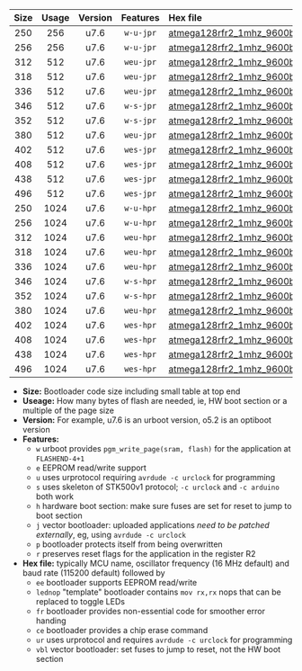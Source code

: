 |Size|Usage|Version|Features|Hex file|
|:-:|:-:|:-:|:-:|:--|
|250|256|u7.6|`w-u-jpr`|[atmega128rfr2_1mhz_9600bps_ur_vbl.hex](https://raw.githubusercontent.com/stefanrueger/urboot/main//atmega128rfr2_1mhz_9600bps_ur_vbl.hex)|
|256|256|u7.6|`w-u-jpr`|[atmega128rfr2_1mhz_9600bps_lednop_ur_vbl.hex](https://raw.githubusercontent.com/stefanrueger/urboot/main//atmega128rfr2_1mhz_9600bps_lednop_ur_vbl.hex)|
|312|512|u7.6|`weu-jpr`|[atmega128rfr2_1mhz_9600bps_ee_ur_vbl.hex](https://raw.githubusercontent.com/stefanrueger/urboot/main//atmega128rfr2_1mhz_9600bps_ee_ur_vbl.hex)|
|318|512|u7.6|`weu-jpr`|[atmega128rfr2_1mhz_9600bps_ee_lednop_ur_vbl.hex](https://raw.githubusercontent.com/stefanrueger/urboot/main//atmega128rfr2_1mhz_9600bps_ee_lednop_ur_vbl.hex)|
|336|512|u7.6|`weu-jpr`|[atmega128rfr2_1mhz_9600bps_ee_lednop_fr_ur_vbl.hex](https://raw.githubusercontent.com/stefanrueger/urboot/main//atmega128rfr2_1mhz_9600bps_ee_lednop_fr_ur_vbl.hex)|
|346|512|u7.6|`w-s-jpr`|[atmega128rfr2_1mhz_9600bps_vbl.hex](https://raw.githubusercontent.com/stefanrueger/urboot/main//atmega128rfr2_1mhz_9600bps_vbl.hex)|
|352|512|u7.6|`w-s-jpr`|[atmega128rfr2_1mhz_9600bps_lednop_vbl.hex](https://raw.githubusercontent.com/stefanrueger/urboot/main//atmega128rfr2_1mhz_9600bps_lednop_vbl.hex)|
|380|512|u7.6|`weu-jpr`|[atmega128rfr2_1mhz_9600bps_ee_lednop_fr_ce_ur_vbl.hex](https://raw.githubusercontent.com/stefanrueger/urboot/main//atmega128rfr2_1mhz_9600bps_ee_lednop_fr_ce_ur_vbl.hex)|
|402|512|u7.6|`wes-jpr`|[atmega128rfr2_1mhz_9600bps_ee_vbl.hex](https://raw.githubusercontent.com/stefanrueger/urboot/main//atmega128rfr2_1mhz_9600bps_ee_vbl.hex)|
|408|512|u7.6|`wes-jpr`|[atmega128rfr2_1mhz_9600bps_ee_lednop_vbl.hex](https://raw.githubusercontent.com/stefanrueger/urboot/main//atmega128rfr2_1mhz_9600bps_ee_lednop_vbl.hex)|
|438|512|u7.6|`wes-jpr`|[atmega128rfr2_1mhz_9600bps_ee_lednop_fr_vbl.hex](https://raw.githubusercontent.com/stefanrueger/urboot/main//atmega128rfr2_1mhz_9600bps_ee_lednop_fr_vbl.hex)|
|496|512|u7.6|`wes-jpr`|[atmega128rfr2_1mhz_9600bps_ee_lednop_fr_ce_vbl.hex](https://raw.githubusercontent.com/stefanrueger/urboot/main//atmega128rfr2_1mhz_9600bps_ee_lednop_fr_ce_vbl.hex)|
|250|1024|u7.6|`w-u-hpr`|[atmega128rfr2_1mhz_9600bps_ur.hex](https://raw.githubusercontent.com/stefanrueger/urboot/main//atmega128rfr2_1mhz_9600bps_ur.hex)|
|256|1024|u7.6|`w-u-hpr`|[atmega128rfr2_1mhz_9600bps_lednop_ur.hex](https://raw.githubusercontent.com/stefanrueger/urboot/main//atmega128rfr2_1mhz_9600bps_lednop_ur.hex)|
|312|1024|u7.6|`weu-hpr`|[atmega128rfr2_1mhz_9600bps_ee_ur.hex](https://raw.githubusercontent.com/stefanrueger/urboot/main//atmega128rfr2_1mhz_9600bps_ee_ur.hex)|
|318|1024|u7.6|`weu-hpr`|[atmega128rfr2_1mhz_9600bps_ee_lednop_ur.hex](https://raw.githubusercontent.com/stefanrueger/urboot/main//atmega128rfr2_1mhz_9600bps_ee_lednop_ur.hex)|
|336|1024|u7.6|`weu-hpr`|[atmega128rfr2_1mhz_9600bps_ee_lednop_fr_ur.hex](https://raw.githubusercontent.com/stefanrueger/urboot/main//atmega128rfr2_1mhz_9600bps_ee_lednop_fr_ur.hex)|
|346|1024|u7.6|`w-s-hpr`|[atmega128rfr2_1mhz_9600bps.hex](https://raw.githubusercontent.com/stefanrueger/urboot/main//atmega128rfr2_1mhz_9600bps.hex)|
|352|1024|u7.6|`w-s-hpr`|[atmega128rfr2_1mhz_9600bps_lednop.hex](https://raw.githubusercontent.com/stefanrueger/urboot/main//atmega128rfr2_1mhz_9600bps_lednop.hex)|
|380|1024|u7.6|`weu-hpr`|[atmega128rfr2_1mhz_9600bps_ee_lednop_fr_ce_ur.hex](https://raw.githubusercontent.com/stefanrueger/urboot/main//atmega128rfr2_1mhz_9600bps_ee_lednop_fr_ce_ur.hex)|
|402|1024|u7.6|`wes-hpr`|[atmega128rfr2_1mhz_9600bps_ee.hex](https://raw.githubusercontent.com/stefanrueger/urboot/main//atmega128rfr2_1mhz_9600bps_ee.hex)|
|408|1024|u7.6|`wes-hpr`|[atmega128rfr2_1mhz_9600bps_ee_lednop.hex](https://raw.githubusercontent.com/stefanrueger/urboot/main//atmega128rfr2_1mhz_9600bps_ee_lednop.hex)|
|438|1024|u7.6|`wes-hpr`|[atmega128rfr2_1mhz_9600bps_ee_lednop_fr.hex](https://raw.githubusercontent.com/stefanrueger/urboot/main//atmega128rfr2_1mhz_9600bps_ee_lednop_fr.hex)|
|496|1024|u7.6|`wes-hpr`|[atmega128rfr2_1mhz_9600bps_ee_lednop_fr_ce.hex](https://raw.githubusercontent.com/stefanrueger/urboot/main//atmega128rfr2_1mhz_9600bps_ee_lednop_fr_ce.hex)|

- **Size:** Bootloader code size including small table at top end
- **Useage:** How many bytes of flash are needed, ie, HW boot section or a multiple of the page size
- **Version:** For example, u7.6 is an urboot version, o5.2 is an optiboot version
- **Features:**
  + `w` urboot provides `pgm_write_page(sram, flash)` for the application at `FLASHEND-4+1`
  + `e` EEPROM read/write support
  + `u` uses urprotocol requiring `avrdude -c urclock` for programming
  + `s` uses skeleton of STK500v1 protocol; `-c urclock` and `-c arduino` both work
  + `h` hardware boot section: make sure fuses are set for reset to jump to boot section
  + `j` vector bootloader: uploaded applications *need to be patched externally*, eg, using `avrdude -c urclock`
  + `p` bootloader protects itself from being overwritten
  + `r` preserves reset flags for the application in the register R2
- **Hex file:** typically MCU name, oscillator frequency (16 MHz default) and baud rate (115200 default) followed by
  + `ee` bootloader supports EEPROM read/write
  + `lednop` "template" bootloader contains `mov rx,rx` nops that can be replaced to toggle LEDs
  + `fr` bootloader provides non-essential code for smoother error handing
  + `ce` bootloader provides a chip erase command
  + `ur` uses urprotocol and requires `avrdude -c urclock` for programming
  + `vbl` vector bootloader: set fuses to jump to reset, not the HW boot section
